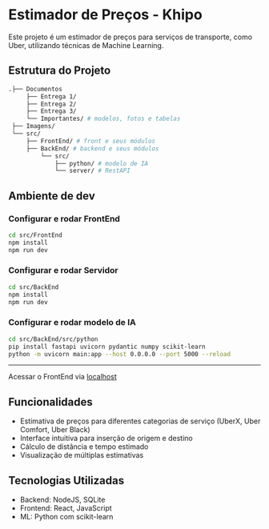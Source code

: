 # Estimador de Preços - Khipo

Este projeto é um estimador de preços para serviços de transporte, como Uber, utilizando técnicas de Machine Learning.

## Estrutura do Projeto

```sh
.├── Documentos
     ├── Entrega 1/
     ├── Entrega 2/
     ├── Entrega 3/
     └── Importantes/ # modelos, fotos e tabelas
 ├── Imagens/
 └── src/
     ├── FrontEnd/ # front e seus módulos
     ├── BackEnd/ # backend e seus módulos
         └── src/
             ├── python/ # modelo de IA
             └── server/ # RestAPI
```

## Ambiente de dev

### Configurar e rodar FrontEnd

```sh
cd src/FrontEnd
npm install
npm run dev
```

### Configurar e rodar Servidor

```sh
cd src/BackEnd
npm install
npm run dev
```

### Configurar e rodar modelo de IA

```sh
cd src/BackEnd/src/python
pip install fastapi uvicorn pydantic numpy scikit-learn
python -m uvicorn main:app --host 0.0.0.0 --port 5000 --reload
```

---

Acessar o FrontEnd via [localhost](http://localhost:5173/)


## Funcionalidades

- Estimativa de preços para diferentes categorias de serviço (UberX, Uber Comfort, Uber Black)
- Interface intuitiva para inserção de origem e destino
- Cálculo de distância e tempo estimado
- Visualização de múltiplas estimativas

## Tecnologias Utilizadas

- Backend: NodeJS, SQLite
- Frontend: React, JavaScript
- ML: Python com scikit-learn
